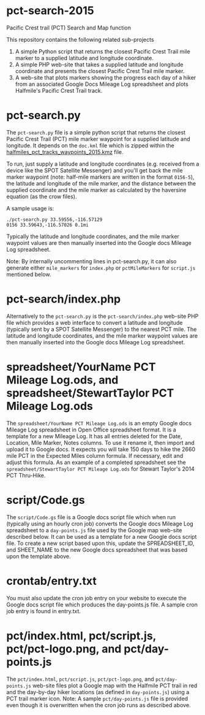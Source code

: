 # pct-search-2015
Pacific Crest trail (PCT) Search and Map function

This repository contains the following related sub-projects
1. A simple Python script that returns the closest Pacific Crest Trail mile
marker to a supplied latitude and longitude coordinate.
2. A simple PHP web-site that takes a supplied latitude and longitude
coordinate and presents the closest Pacific Crest Trail mile marker.
3. A web-site that plots markers showing the progress each day of a hiker
from an associated Google Docs Mileage Log spreadsheet and plots Halfmile's
Pacific Crest Trail track.

pct-search.py
=============
The `pct-search.py` file is a simple python script that returns the closest
Pacific Crest Trail (PCT) mile marker waypoint for a supplied latitude and
longitude. It depends on the `doc.kml` file which is zipped within the
[halfmiles_pct_tracks_waypoints_2015.kmz](http://www.pctmap.net/google/) file.

To run, just supply a latitude and longitude coordinates (e.g. received from a
device like the SPOT Satellite Messenger) and you'll get back the mile marker
waypoint (note: half-mile markers are written in the format `0156-5`), the
latitude and longitude of the mile marker, and the distance between the
supplied coordinate and the mile marker as calculated by the haversine equation
(as the crow files).

A sample usage is:
```
./pct-search.py 33.59556,-116.57129
0156 33.59643,-116.57026 0.1mi
```

Typically the latitude and longitude coordinates, and the mile marker waypoint
values are then manually inserted into the Google docs Mileage Log spreadsheet.

Note: By internally uncommenting lines in pct-search.py, it can also generate
either `mile_markers` for `index.php` or `pctMileMarkers` for `script.js`
mentioned below.

pct-search/index.php
====================
Alternatively to the `pct-search.py` is the `pct-search/index.php` web-site
PHP file which provides a web interface to convert a latitude and longitude
(typically sent by a SPOT Satellite Messenger) to the nearest PCT mile. The
latitude and longitude coordinates, and the mile marker waypoint values are
then manually inserted into the Google docs Mileage Log spreadsheet.

spreadsheet/YourName PCT Mileage Log.ods, and spreadsheet/StewartTaylor PCT Mileage Log.ods
=====================================================================================
The `spreadsheet/YourName PCT Mileage Log.ods` is an empty Google docs Mileage
Log spreadsheet in Open Office spreadsheet format. It is a template for a
new Mileage Log. It has all entries deleted for the Date, Location, Mile Marker,
Notes columns. To use it rename it, then import and upload it to Google docs.
It expects you will take 150 days to hike the 2660 mile PCT in the Expected
Miles column formula. If necessary, edit and adjust this formula. As an example
of a completed spreadsheet see the `spreadsheet/StewartTaylor PCT Mileage Log.ods` for
Stewart Taylor's 2014 PCT Thru-Hike. 

script/Code.gs
==============
The `script/Code.gs` file is a Google docs script file which when run
(typically using an hourly cron job) converts the Google docs Mileage Log
spreadsheet to a `day-points.js` file used by the Google map web-site described
below. It can be used as a template for a new Google docs script file. To
create a new script based upon this, update the SPREADSHEET_ID, and SHEET_NAME
to the new Google docs spreadsheet that was based upon the template above. 

crontab/entry.txt
=================
You must also update the cron job entry on your website to execute the Google
docs script file which produces the day-points.js file. A sample cron job
entry is found in entry.txt.

pct/index.html, pct/script.js, pct/pct-logo.png, and pct/day-points.js
======================================================================
The `pct/index.html`, `pct/script.js`, `pct/pct-logo.png`, and
`pct/day-points.js` web-site files plot a Google map with the Halfmile PCT
trail in red and the day-by-day hiker locations (as defined in `day-points.js`)
using a PCT trail marker icon. Note: A sample `pct/day-points.js` file is
provided even though it is overwritten when the cron job runs as described
above.
